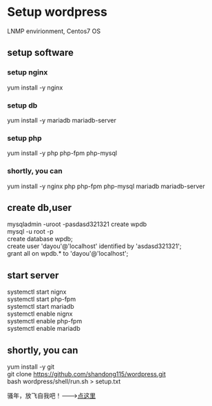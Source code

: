 # Setup wordpress

LNMP envirionment, Centos7 OS <br>

## setup software
### setup nginx
yum install -y nginx

### setup db
yum install -y mariadb mariadb-server

### setup php
yum install -y php php-fpm php-mysql

### shortly, you can
yum install -y nginx php php-fpm php-mysql mariadb mariadb-server

## create db,user

mysqladmin -uroot -pasdasd321321 create wpdb <br>
mysql -u root -p <br>
create database wpdb; <br>
create user 'dayou'@'localhost' identified by 'asdasd321321'; <br>
grant all on wpdb.* to 'dayou'@'localhost';

## start server

systemctl start nignx <br>
systemctl start php-fpm <br>
systemctl start mariadb <br>
systemctl enable nignx <br>
systemctl enable php-fpm <br>
systemctl enable mariadb

## shortly, you can
yum install -y git <br>
git clone https://github.com/shandong115/wordpress.git <br>
bash wordpress/shell/run.sh > setup.txt

骚年，放飞自我吧！--->[点这里](http://zhaolixing.com)

